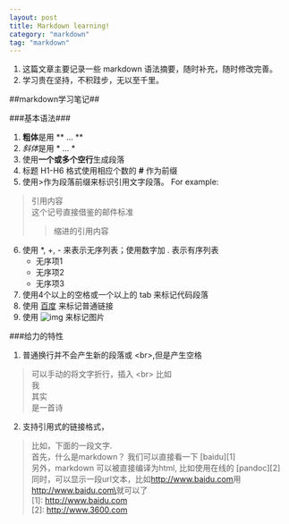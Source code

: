 ```yaml
---
layout: post
title: Markdown learning!
category: "markdown"
tag: "markdown"
---
```



1. 这篇文章主要记录一些 markdown 语法摘要，随时补充，随时修改完善。  
2. 学习贵在坚持，不积跬步，无以至千里。

##markdown学习笔记##

###基本语法###

1. **粗体**是用 \*\* ... \*\*    
2. *斜体*是用 \* ... \*  
3. 使用**一个或多个空行**生成段落  
4. 标题 H1-H6 格式使用相应个数的 **#** 作为前缀  
5. 使用\>作为段落前缀来标识引用文字段落。 For example:  
>  引用内容    
>  这个记号直接借鉴的邮件标准    
>  > 缩进的引用内容      
  
6. 使用 *, +, - 来表示无序列表；使用数字加 . 表示有序列表  
	* 无序项1
	+ 无序项2 
	+ 无序项3
7. 使用4个以上的空格或一个以上的 tab 来标记代码段落  
8. 使用 [百度](http://www.baidu.com "title") 来标记普通链接  
9. 使用 ![img](http://image6.tuku.cn/pic/wallpaper/fengjing/yangguangshatanhaian/020.jpg) 来标记图片  

###给力的特性

1. 普通换行并不会产生新的段落或 \<br\>,但是产生空格   
> 可以手动的将文字折行，插入 \<br\> 比如  
> 我<br>其实<br>是一首诗  

2. 支持引用式的链接格式，  
> 比如，下面的一段文字.  
> 首先，什么是markdown？ 我们可以直接看一下 [baidu][1]      
> 另外，markdown 可以被直接编译为html, 比如使用在线的 [pandoc][2]       
> 同时，可以显示一段url文本，比如<http://www.baidu.com>用<http://www.baidu.com\>就可以了    
> [1]: http://www.baidu.com    
> [2]: http://www.3600.com    
